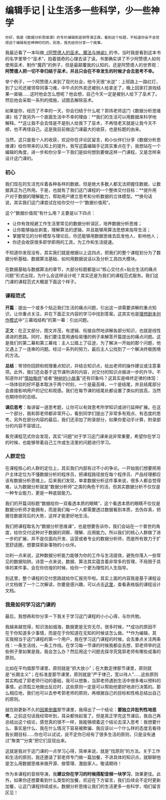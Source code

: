 # 编辑手记 | 让生活多一些科学，少一些神学

    你好，我是《数据分析思维课》的专栏编辑和音频导演正霖。看到这个标题，不知道你会不会觉得这个编辑有些神神叨叨的，别急，我先给你分享一个故事。

我最近看了一本叫做[《阿赞德人的巫术、魔法与神谕》](https://book.douban.com/subject/5384622/)的书，当时我是看到这本书的名字里带个“巫术”，抱着猎奇的心理去读了读。书里确实讲了不少阿赞德人如何使用巫术、制作“魔药”的例子，但是最颠覆我的认知的，还是阿赞德人的世界观：**阿赞德人把一切不幸归结于巫术，并且只会在不幸发生的时候才会去思考不幸。**

举个例子，一个阿赞德人来到了现代社会，他今天很“水逆”：上班路上一路红灯，到了公司还被领导同事刁难，中午点的外卖还被别人给拿走了，晚上回家打游戏结果一直输……这时他会怎么想呢？他会想，自己今天一定是被别人给下了巫术了。然后他会采取一系列的措施，试图去解除巫术。

如果是你，经历了不幸的一天，你会归结于什么呢？郭炜老师这门《数据分析思维课》给了我另外一个直面生活中不幸的理由：**我们的生活可以用数据来科学地解释。**这让我不会去怪是不是别人给我下了巫术，不再怪老天就是让我今天不顺，也不再怪自己。这是我目前做这门课最大的收获，也是标题的由来。

当然，这只是我个人的收获，欢迎你在评论区留言，和小伙伴们分享《数据分析思维课》给你带来的认知上的提升。我写这篇编辑手记其实重点在于，我想站在一个编辑的角度，进一步和你分享一下我们是如何想到要做这样一门课程，又是怎样来设计这门课的。

### 初心

我们现在的生活充斥着各种各样的数据，但是绝大多数人都无法把握住数据，让数据真正为己所用。于是，也就有了我们这门课程的一个整体交付目标：**提升用户对于数据的理解能力，帮助用户建立思考和分析数据的立体模型。**换句话说，其实我们这门课尝试在给你交付一个“数据价值观”。

这个“数据价值观”有什么用？主要是以下四点：

*   让你有效规避工作生活里常见的数据分析误区，培养数据分析思维；
*   让你能够抽丝剥茧，理解算法的逻辑，并且能够用算法思想来指导生活；
*   掌握常见的分析模型与理论后，你还能够用数据思维去启发他人、影响他人；
*   你还会收获很多即学即用的工具，为工作和生活提速。

不知道你发现没有，其实我们就是根据以上这四点，把我们的整个课程划分为了数据分析基础、数据算法基础、如何用数据说话以及分析工具四大模块。

在数据基础与数据算法的章节，大部分标题都是以“核心交付点+贴合生活的痛点问题”形式出现，为什么会这样设计呢？其实还是为我们的课程范式服务。我们这门课的课程范式大概是下面这个样子。

### 课程范式

**开篇**：提出一个或多个贴近我们生活的痛点问题，引出这一讲需要讲解的重点知识，让你重点关注，并在下面正文内容的学习中找到答案。这其实也是[理想剧本创作模式](https://book.douban.com/subject/10567712/)中“三幕戏结构”的第一幕：引出问题。

**正文**：在正文部分，图文并茂，有逻辑、衔接自然地讲解各部分知识，也就是线性递进的思路。同时，我们要注意用通俗易懂的例子来解答开篇提出的痛点问题。这是我们的第二幕和第三幕戏：主人公踏上了征途，为了解决一开始的那个问题，他又遇上了一连串的问题。经过一系列的努力，最后主人公找到了一个解决终极困境的方法。

**总结**：带领你回顾和梳理重点知识，并结合知识点，给出老师的操作建议或注意事项。此外，我们还会基于这节课所讲的内容，对交付的知识点做进一步的升华。不知道你对“[慎始敬终](https://time.geekbang.org/column/article/401316)”或者“[种树的小故事](https://time.geekbang.org/column/article/408750)”还有印象吗？这其实是峰终定律的体现：一场体验的好坏基本取决于两个时刻，一个是最高峰，一个是结尾，并且结尾部分会直接影响用户的记忆和观感。我们在每节课的结尾处都设置了类似的拔高，当然也期待你的总结。

**课后思考**：每讲留一道思考题，让你可以有效思考所学知识或进行延伸扩展。在这一个部分，我和郭老师都非常开心，看到同学们提出了非常多有观点、有态度的思考。另外在部分内容的最后，我们还添加了附录部分，如果你爱动手计算，附录部分的内容不容错过。

看完课程范式你会发现，其实“问题”对于学习这门课来说非常重要，希望你在学习的时候，也能够带着自己工作或生活里的问题进行学习。

### 人群定位

在课程核心的人群的定位上，其实我们内部有过不小的争论。一开始我们想要把用户主体定位为不懂数据分析的程序员，把课程路径放在每个程序员、产品经理都应该有数据分析思维上。后来我们发现，单拿数据分析这件事来说，很多人都会觉得难，认为数据分析就是“数据分析师”之类的角色干的活，但其实数据分析不仅仅是一种专业能力，更是一种底层能力。

我们的开篇词标题“数据给你一双看透本质的眼睛”，这个看透本质的眼睛不仅仅是数据分析师才能拥有，而是我们每一个人都需要透过数据看到本质，去伪存真，把握住数据背后的大势，这样才能更好地生活。

我们把课程取名为“数据分析思维课”，也是想要告诉你，我们会站在一个普世的角度，给你交付这种对于数据的洞察、理解、应用能力。所以我们的核心人群做了进一步的扩展，并不是仅面向开发、运营或者专业的数据分析师，而是所有致力于扩宽舒适圈，想要探索新事物的小伙伴。

功利一点来说，这种数据分析能力能够为你的工作与生活提效，避免你落入一些常见的数据陷阱。诗意一点来说，数据、算法其实蕴含着非常多的哲理，不局限于具体的某件事，会在你彷徨的时候，给你一个更为理性的人生指导。

到这里，整个课程的交付思路就给你汇报完毕啦。其实上面的内容我是基于课程设计文档做了一个二次解读，你要是感兴趣，可以点击[这里](https://shimo.im/docs/xSksZiqNZ6kuxtI1/)，查看表格版的课程设计文档。

### 我是如何学习这门课的

最后，我想再和你分享一下我关于学习这门课程的小小心得，与你共勉。

我越来越觉得，知识浩如烟海，数据更是无穷无尽。很多时候，**成功的原因不在于你知道多少事情，而是在于你知道在无知的时候该怎么做。**作为编辑，其实我相当于这门课程的第一个用户，我在学习这门课程的时候，会去重点关注两条线：一条生活线，一条工作线。在学习每一节课的时候我都会去想，郭老师举的这些例子里如果是我，我会怎么办？然后用这个问题去探寻究竟郭老师有哪些成事的原则。

比如在平均值那节课里，原则就是“抓大放小”；在大数定律那节课里，原则就是“长期主义”；在标准差那节课里，原则就是“严于律己，宽以待人”……这些原则其实构成了郭老师行动的基础，我可以想象，当郭老师遇到生活中很多难以预料的事情，必须孤立地做出反应时，这些原则一定是可以帮助他更好地进行决策的。那么相应地，我们也可以去参考郭老师的原则，再根据自己的目标和性格总结出自己的原则。

就在刚更新不久的[因果倒置](https://time.geekbang.org/column/article/409828)那节课里，我得出了一个结论：**要独立并批判性地思考**。之前这句话我经常听到，耳朵都快起茧了。但是真正学完这节课后，我自己再总结出这个结论，感觉真的很不一样，我能够顺着这个结论去深入思考：我想要什么、事实是什么、我在什么情况下容易被欺骗、我应该以一个什么样的态度去看待我长期目标……你也可以试试，说不定你已经有了很多生活的原则，只是没有通过“聚类”“分类”把它们显现出来。

这就是我对于这门课的一点学习心得，简单来说，就是“找原则”的方法。关于工作和生活的原则，我还邀请了郭老师专门做一篇加餐，不讲具体的知识点，就聊聊他是怎么用数据思维来做开源、做管理、激励家人。敬请期待！

作为本课程的音频导演，我**建议你在学习的时候搭配音频一块学习**，效果更佳。此外，如果你还想要看到什么类型的加餐，欢迎在下方留言，我们后续会不定时更新加餐，让这门课程持续成长。数据分析思维让我们的生活更多一些科学，咱们留言区见！
    